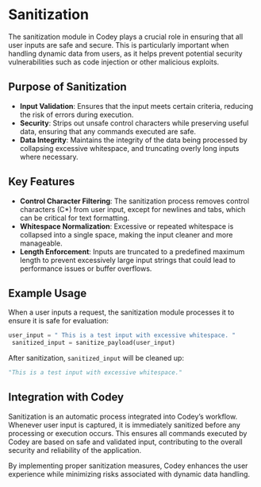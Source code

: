 # Sanitization

The sanitization module in Codey plays a crucial role in ensuring that all user inputs are safe and secure. This is particularly important when handling dynamic data from users, as it helps prevent potential security vulnerabilities such as code injection or other malicious exploits.

## Purpose of Sanitization
- **Input Validation**: Ensures that the input meets certain criteria, reducing the risk of errors during execution.
- **Security**: Strips out unsafe control characters while preserving useful data, ensuring that any commands executed are safe.
- **Data Integrity**: Maintains the integrity of the data being processed by collapsing excessive whitespace, and truncating overly long inputs where necessary.

## Key Features
- **Control Character Filtering**: The sanitization process removes control characters (C*) from user input, except for newlines and tabs, which can be critical for text formatting.
- **Whitespace Normalization**: Excessive or repeated whitespace is collapsed into a single space, making the input cleaner and more manageable.
- **Length Enforcement**: Inputs are truncated to a predefined maximum length to prevent excessively large input strings that could lead to performance issues or buffer overflows.

## Example Usage
When a user inputs a request, the sanitization module processes it to ensure it is safe for evaluation:
```python
user_input = " This is a test input with excessive whitespace. "
 sanitized_input = sanitize_payload(user_input)
```

After sanitization, `sanitized_input` will be cleaned up:
```python
"This is a test input with excessive whitespace."
```

## Integration with Codey
Sanitization is an automatic process integrated into Codey’s workflow. Whenever user input is captured, it is immediately sanitized before any processing or execution occurs. This ensures all commands executed by Codey are based on safe and validated input, contributing to the overall security and reliability of the application.

By implementing proper sanitization measures, Codey enhances the user experience while minimizing risks associated with dynamic data handling.